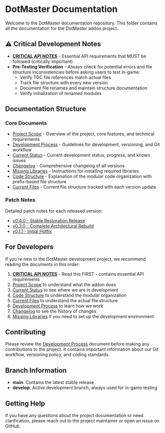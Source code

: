 # DotMaster Documentation

Welcome to the DotMaster documentation repository. This folder contains all the documentation for the DotMaster addon project.

## ⚠️ Critical Development Notes

- [**CRITICAL API NOTES**](CRITICAL_API_NOTES.md) - Essential API requirements that MUST be followed (critically important)
- **Pre-Testing Verification** - Always check for potential errors and file structure inconsistencies before asking users to test in-game:
  - Verify TOC file references match actual files
  - Track file structure with every new version
  - Document file renames and maintain structure documentation
  - Verify initialization of renamed modules

## Documentation Structure

### Core Documents
- [Project Scope](PROJECT_SCOPE.md) - Overview of the project, core features, and technical requirements
- [Development Process](DEVELOPMENT_PROCESS.md) - Guidelines for development, versioning, and Git workflow
- [Current Status](CURRENT_STATUS.md) - Current development status, progress, and known issues
- [Changelog](CHANGELOG.md) - Comprehensive changelog of all versions
- [Missing Libraries](MISSING_LIBRARIES.md) - Instructions for installing required libraries
- [Code Structure](CODE_STRUCTURE.md) - Explanation of the modular code organization with prefix-based file structure
- [Current Files](CURRENT_FILES.md) - Current file structure tracked with each version update

### Patch Notes
Detailed patch notes for each released version:
- [v0.4.0 - Stable Restoration Release](PatchNotes/v0.4.0.md)
- [v0.3.0 - Complete Architectural Rebuild](PatchNotes/v0.3.0.md)
- [v0.1.1 - Initial Hotfix](PatchNotes/v0.1.1.md)

## For Developers

If you're new to the DotMaster development project, we recommend reading the documents in this order:

1. [**CRITICAL API NOTES**](CRITICAL_API_NOTES.md) - Read this FIRST - contains essential API requirements
2. [Project Scope](PROJECT_SCOPE.md) to understand what the addon does
3. [Current Status](CURRENT_STATUS.md) to see where we are in development
4. [Code Structure](CODE_STRUCTURE.md) to understand the modular organization
5. [Current Files](CURRENT_FILES.md) to understand the actual file structure
6. [Development Process](DEVELOPMENT_PROCESS.md) to learn how we work
7. [Changelog](CHANGELOG.md) to see the history of changes
8. [Missing Libraries](MISSING_LIBRARIES.md) if you need to set up the development environment

## Contributing

Please review the [Development Process](DEVELOPMENT_PROCESS.md) document before making any contributions to the project. It contains important information about our Git workflow, versioning policy, and coding standards.

## Branch Information

- **main**: Contains the latest stable release
- **develop**: Active development branch, always used for in-game testing

## Getting Help

If you have any questions about the project documentation or need clarification, please reach out to the project maintainer or open an issue on GitHub. 
